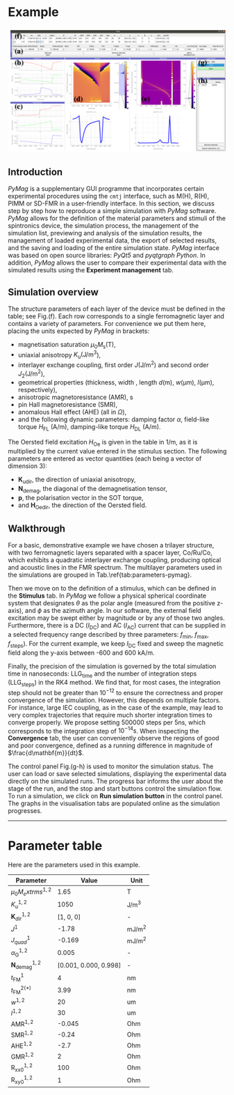 # Example

<img src="assets/pymag_view.png" width="800" />

## Introduction
*PyMag* is a supplementary GUI programme that incorporates certain experimental procedures using the `cmtj` interface, such as M(H), R(H), PIMM or SD-FMR in a user-friendly interface. 
In this section, we discuss step by step how to reproduce a simple simulation with *PyMag* software. *PyMag* allows for the definition of the material parameters and stimuli of the spintronics device, the simulation process, the management of the simulation list, previewing and analysis of the simulation results, the management of loaded experimental data, the export of selected results, and the saving and loading of the entire simulation state. *PyMag* interface was based on open source libraries: *PyQt5* and *pyqtgraph* *Python*. In addition, *PyMag* allows the user to compare their experimental data with the simulated results using the **Experiment management** tab.

## Simulation overview
The structure parameters of each layer of the device must be defined in the table; see Fig.(f). Each row corresponds to a single ferromagnetic layer and contains a variety of parameters. For convenience we put them here, placing the units expected by *PyMag* in brackets: 

- magnetisation saturation $\mu_0 M_\mathrm{s} (\mathrm{T})$, 
- uniaxial anisotropy $K_\mathrm{u} (\mathrm{J/{m^3}}$), 
- interlayer exchange coupling, first order $J (\mathrm{J/{m^2}})$ and second order $J_2 (\mathrm{J/{m^2}})$, 
- geometrical properties (thickness, width , length  $d (\mathrm{m})$, $w (\mathrm{\mu m})$, $l (\mathrm{\mu m})$, respectively), 
- anisotropic magnetoresistance ($\mathrm{AMR}$), s
- pin Hall magnetoresistance ($\mathrm{SMR}$), 
- anomalous Hall effect ($\mathrm{AHE}$) (all in $\Omega$), 
- and the following dynamic parameters: damping factor $\alpha$, field-like torque $H_\mathrm{FL}$ ($\mathrm{A/m}$), damping-like torque $H_\mathrm{DL}$ ($\mathrm{A/m}$). 
  
The Oersted field excitation $H_\textrm{Oe}$ is given in the table in $\mathrm{1/m}$, as it is multiplied by the current value entered in the stimulus section. The following parameters are entered as vector quantities (each being a vector of dimension 3): 

- $\mathbf{K}_\mathrm{u dir}$, the direction of uniaxial anisotropy, 
- $\mathbf{N}_\textrm{demag}$, the diagonal of the demagnetisation tensor, 
- $\mathbf{p}$, the polarisation vector in the SOT torque, 
- and $\mathbf{H}_\textrm{Oedir}$, the direction of the Oersted field.

## Walkthrough
For a basic, demonstrative example we have chosen a trilayer structure, with two ferromagnetic layers separated with a spacer layer, Co/Ru/Co, which exhibits a quadratic interlayer exchange coupling, producing optical and acoustic lines in the FMR spectrum. 
The multilayer parameters used in the simulations are grouped in Tab.\ref{tab:parameters-pymag}.

Then we move on to the definition of a stimulus, which can be defined in the **Stimulus** tab.
In *PyMag* we follow a physical spherical coordinate system that designates $\theta$ as the polar angle (measured from the positive z-axis), and $\phi$ as the azimuth angle. In our software, the external field excitation may be swept either by magnitude or by any of those two angles. Furthermore, there is a DC ($I_\mathrm{DC}$) and AC ($I_\mathrm{AC}$) current that can be supplied in a selected frequency range described by three parameters: $f_\mathrm{min}$, $f_\mathrm{max}$, $f_\mathrm{steps}$). 
For the current example, we keep $I_\textrm{DC}$ fixed and sweep the magnetic field along the y-axis between -600 and 600 kA/m.

Finally, the precision of the simulation is governed by the total simulation time in nanoseconds: $\textrm{LLG}_\mathrm{time}$ and the number of integration steps ($\textrm{LLG}_\mathrm{steps}$) in the RK4 method. We find that, for most cases, the integration step should not be greater than $10^{-12}$ to ensure the correctness and proper convergence of the simulation. However, this depends on multiple factors. For instance, large IEC coupling, as in the case of the example, may lead to very complex trajectories that require much shorter integration times to converge properly. We propose setting 500000 steps per $5\mathrm{ns}$, which corresponds to the integration step of $10^{-14}\mathrm{s}$. When inspecting the **Convergence** tab, the user can conveniently observe the regions of good and poor convergence, defined as a running difference in magnitude of $\frac{d\mathbf{m}}{dt}$.

The control panel Fig.(g-h) is used to monitor the simulation status. The user can load or save selected simulations, displaying the experimental data directly on the simulated runs. The progress bar informs the user about the stage of the run, and the stop and start buttons control the simulation flow. To run a simulation, we click on **Run simulation button** in the control panel. The graphs in the visualisation tabs are populated online as the simulation progresses. 

---- 

# Parameter table
Here are the parameters used in this example.

| Parameter                         | Value                 | Unit              |
| --------------------------------- | --------------------- | ----------------- |
| $\mu_0 M_	extrm{s}^{1,2}$         | 1.65                  | $\mathrm{T}$      |
| $K_{u}^{1,2}$                     | 1050                  | $\mathrm{J/m^3}$  |
| $\mathbf{K}_{dir}^{1,2}$          | [1, 0, 0]             | -                 |
| $J^1$                             | -1.78                 | $\mathrm{mJ/m^2}$ |
| $J_{quad}^1$                      | -0.169                | $\mathrm{mJ/m^2}$ |
| $\alpha_\textrm{G}^{1,2}$         | 0.005                 | -                 |
| $\mathbf{N}_\textrm{demag}^{1,2}$ | [0.001, 0.000, 0.998] | -                 |
| $t_\textrm{FM}^1$                 | 4                     | $\mathrm{nm}$     |
| $t_\textrm{FM}^{2(*)}$            | 3.99                  | $\mathrm{nm}$     |
| $w^{1,2}$                         | 20                    | $\mathrm{um}$     |
| $l^{1,2}$                         | 30                    | $\mathrm{um}$     |
| $\textrm{AMR}^{1,2}$              | -0.045                | $\mathrm{Ohm}$    |
| $\textrm{SMR}^{1,2}$              | -0.24                 | $\mathrm{Ohm}$    |
| $\textrm{AHE}^{1,2}$              | -2.7                  | $\mathrm{Ohm}$    |
| $\textrm{GMR}^{1,2}$              | 2                     | $\mathrm{Ohm}$    |
| $\textrm{R}_\textrm{xx0}^{1,2}$   | 100                   | $\mathrm{Ohm}$    |
| $\textrm{R}_\textrm{xy0}^{1,2}$   | 1                     | $\mathrm{Ohm}$    |


